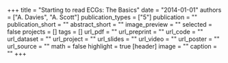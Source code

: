 +++
title = "Starting to read ECGs: The Basics"
date = "2014-01-01"
authors = ["A. Davies", "A. Scott"]
publication_types = ["5"]
publication = ""
publication_short = ""
abstract_short = ""
image_preview = ""
selected = false
projects = []
tags = []
url_pdf = ""
url_preprint = ""
url_code = ""
url_dataset = ""
url_project = ""
url_slides = ""
url_video = ""
url_poster = ""
url_source = ""
math = false
highlight = true
[header]
image = ""
caption = ""
+++
